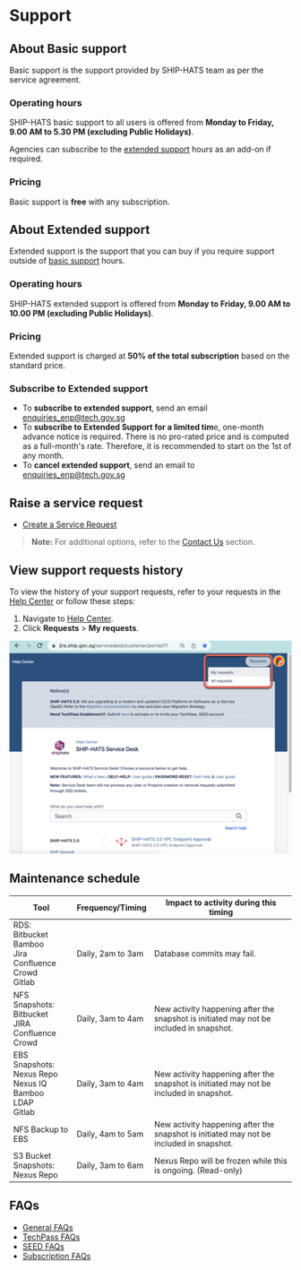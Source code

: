 # Support

<!--**Topics**
- [Raise a service request](#raise-a-service-request)
- [Maintenance schedule](#maintenance-schedule)
- [FAQs](#faqs)
-->

## About Basic support

Basic support is the support provided by SHIP-HATS team as per the service agreement.

### Operating hours

SHIP-HATS basic support to all users is offered from **Monday to Friday, 9.00 AM to 5.30 PM (excluding Public Holidays)**.

Agencies can subscribe to the [extended support](#extended-support) hours as an add-on if required.

### Pricing
Basic support is **free** with any subscription.

## About Extended support 

Extended support is the support that you can buy if you require support outside of [basic support](#basic-support) hours.

### Operating hours

SHIP-HATS extended support is offered from **Monday to Friday, 9.00 AM to 10.00 PM (excluding Public Holidays)**.

### Pricing

Extended support is charged at **50% of the total subscription** based on the standard price.

### Subscribe to Extended support

- To **subscribe to extended support**, send an email [enquiries_enp@tech.gov.sg](enquiries_enp@tech.gov.sg)
- To **subscribe to Extended Support for a limited tim**e, one-month advance notice is required. There is no pro-rated price and is computed as a full-month's rate. Therefore, it is recommended to start on the 1st of any month.
- To **cancel extended support**, send an email to [enquiries_enp@tech.gov.sg](enquiries_enp@tech.gov.sg) 


## Raise a service request

- [Create a Service Request](https://jira.ship.gov.sg/servicedesk/customer/portal/11)

> **Note:** For additional options, refer to the [Contact Us](contact-us) section. 

## View support requests history 

To view the history of your support requests, refer to your requests in the [Help Center](https://jira.ship.gov.sg/servicedesk/customer/user/requests?status=open) or follow these steps:

1. Navigate to [Help Center](https://jira.ship.gov.sg/servicedesk/customer/portal/11).
1. Click **Requests** > **My requests**.

  ![My requests](./images/support-my-requests.png ':size=70%')

## Maintenance schedule

| Tool | Frequency/Timing | Impact to activity during this timing |
| --- | --- | --- |
| RDS: </br>Bitbucket</br>Bamboo</br>Jira</br>Confluence</br>Crowd </br>Gitlab | Daily, 2am to 3am |Database commits may fail. |
| NFS Snapshots: </br>Bitbucket </br>JIRA </br>Confluence </br>Crowd | Daily, 3am to 4am |New activity happening after the snapshot is initiated may not be included in snapshot. |
| EBS Snapshots:</br> Nexus Repo </br>Nexus IQ </br>Bamboo </br>LDAP </br>Gitlab | Daily, 3am to 4am | New activity happening after the snapshot is initiated may not be included in snapshot. |
| NFS Backup to EBS | Daily, 4am to 5am | New activity happening after the snapshot is initiated may not be included in snapshot. |
| S3 Bucket Snapshots: </br> Nexus Repo | Daily, 3am to 6am | Nexus Repo will be frozen while this is ongoing. (Read-only) |

## FAQs

- [General FAQs](general-faqs)
- [TechPass FAQs](techpass-faqs)
- [SEED FAQs](seed-faqs)
- [Subscription FAQs](subscription?id=faqs)